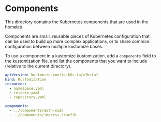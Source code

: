 # Components

This directory contains the Kubernetes components that are used in the homelab.

Components are small, reusable pieces of Kubernetes configuration that can be used to build up more complex applications, or to share common configuration between multiple kustomize bases.

To use a component in a kustomize kustomization, add a `components` field to the kustomization file, and list the components that you want to include (relative to the current directory).

```yaml
apiVersion: kustomize.config.k8s.io/v1beta1
kind: Kustomization
resources:
  - namespace.yaml
  - release.yaml
  - repository.yaml

components:
  - ../components/auth-oidc
  - ../components/ingress-traefik
```
